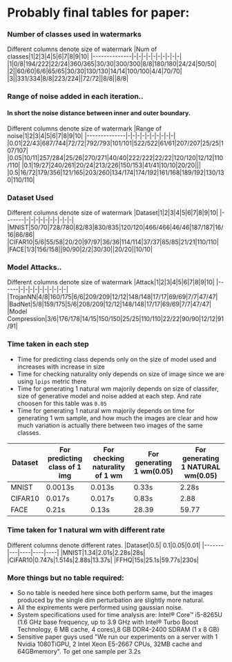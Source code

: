 # Probably final tables for paper:


### Number of classes used in watermarks
Different columns denote size of watermark 
|Num of classes|1|2|3|4|5|6|7|8|9|10|
|--------------|-|-|-|-|-|-|-|-|-|-|
|1|0/8|194/222|22/24|360/365|30/30|300/300|8/8|180/180|24/24|50/50|
|2||60/60|6/6|65/65|30/30|130/130|14/14|100/100|4/4|70/70|
|3||331/334|8/8|223/224||72/72||8/8||8/8|

### Range of noise added in each iteration..
#### In short the noise distance between inner and outer boundary.
Different columns denote size of watermark
|Range of noise|1|2|3|4|5|6|7|8|9|10|
|--------------|-|-|-|-|-|-|-|-|-|-|
|0.01|22/43|687/744|72/72|792/793|101/101|522/522|61/61|207/207|25/25|107/107|
|0.05|10/11|257/284|25/26|270/271|40/40|222/222|22/22|120/120|12/12|110/110|
|0.1|19/27|240/261|20/24|213/226|150/153|41/41|10/10|20/20|||
|0.5|16/72|179/356|121/165|203/260|134/174|174/192|161/168|189/192|130/130|110/110|

### Dataset Used
Different columns denote size of watermark
|Dataset|1|2|3|4|5|6|7|8|9|10|
|-------|-|-|-|-|-|-|-|-|-|-|
|MNIST|50/70|728/780|82/83|830/835|120/120|466/466|46/46|187/187|16/16|86/86|
|CIFAR10|5/6|55/58|20/20|97/97|36/36|114/114|37/37|85/85|21/21|110/110|
|FACE|1/3|156/158||90/90|2/2|30/30||20/20||10/10|

### Model Attacks..
Different columns denote size of watermark
|Attack|1|2|3|4|5|6|7|8|9|10|
|------|-|-|-|-|-|-|-|-|-|-|
|TrojanNN|4/8|160/175|6/6|209/209|12/12|148/148|17/17|69/69|7/7|47/47|
|BadNet|5/8|159/175|5/6|208/209|12/12|148/148|17/17|69/69|7/7|47/47|
|Model Compression|3/6|176/178|14/15|150/150|25/25|110/110|22/22|90/90|12/12|91/91|

### Time taken in each step
* Time for predicting class depends only on the size of model used and increases with increase in size
* Time for checking naturality only depends on size of image since we are using `lpips` metric there
* Time for generating 1 natural wm majorily depends on size of classifer, size of generative model and noise added at each step. And rate choosen for this table was `0.05`
* Time for generating 1 natural wm majorily depends on time for generating 1 wm sample, and how much the images are clear and how much variation is actually there between two images of the same classes.

|Dataset| For predicting class of 1 img| For checking naturality of 1 wm|For generating 1 wm(0.05)|For generating 1 NATURAL wm(0.05)|
|-------|------------------------------|--------------------------------|--------------------|---------------------------|
|MNIST|0.0013s|0.013s|0.33s|2.28s|
|CIFAR10|0.017s|0.017s|0.83s|2.88|
|FACE|0.21s|0.13s|28.39|59.77|

### Time taken for 1 natural wm with different rate
Different columns denote different rates.
|Dataset|0.5| 0.1|0.05|0.01|
|-------|---|----|----|----|
|MNIST|1.34|2.01s|2.28s|28s|
|CIFAR10|0.747s|1.514s|2.88s|13.37s|
|FFHQ|15s|25.1s|59.77s|230s|

### More things but no table required:
* So no table is needed here since both perform same, but the images produced by the single dim perturbation are slightly more natural.
* All the expirements were performed using gaussian noise.
* System specifications used for time analysis are:
Intel® Core™ i5-8265U (1.6 GHz base frequency, up to 3.9 GHz with Intel® Turbo Boost Technology, 6 MB cache, 4 cores),8 GB DDR4-2400 SDRAM (1 x 8 GB)
* Sensitive paper guys used "We run our experiments on a server with 1 Nvidia 1080TiGPU, 2 Intel Xeon E5-2667 CPUs, 32MB cache and 64GBmemory". To get one sample per 3.2s
